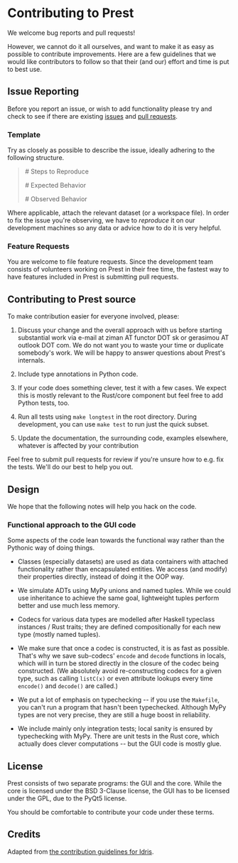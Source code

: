 # Contributing to Prest

We welcome bug reports and pull requests!

However, we cannot do it all ourselves, and want to make it as easy as possible
to contribute improvements.  Here are a few guidelines that we would like
contributors to follow so that their (and our) effort and time is put to best
use.

## Issue Reporting

Before you report an issue, or wish to add functionality please try and check
to see if there are existing
[issues](https://github.com/prestsoftware/prest/issues) and [pull
requests](https://github.com/prestsoftware/prest/pulls).

### Template

Try as closely as possible to describe the issue, ideally adhering to the following structure.

> \# Steps to Reproduce
>
> \# Expected Behavior
> 
> \# Observed Behavior

Where applicable, attach the relevant dataset (or a workspace file). In order
to fix the issue you're observing, we have to _reproduce_ it on our development
machines so any data or advice how to do it is very helpful.

### Feature Requests

You are welcome to file feature requests. Since the development
team consists of volunteers working on Prest in their free time, the
fastest way to have features included in Prest is submitting pull requests.

## Contributing to Prest source

To make contribution easier for everyone involved, please:

1. Discuss your change and the overall approach with us before starting
   substantial work via e-mail at ziman AT functor DOT sk or gerasimou AT outlook DOT com.
   We do not want you to waste your time or duplicate somebody's work.
   We will be happy to answer questions about Prest's internals.

1. Include type annotations in Python code.

1. If your code does something clever, test it with a few cases. We expect this
   is mostly relevant to the Rust/core component but feel free to add Python
   tests, too.

1. Run all tests using `make longtest` in the root directory. During
   development, you can use `make test` to run just the quick subset.

1. Update the documentation, the surrounding code, examples elsewhere, whatever
   is affected by your contribution

Feel free to submit pull requests for review if you're unsure how to e.g. fix
the tests.  We'll do our best to help you out.

## Design

We hope that the following notes will help you hack on the code.

### Functional approach to the GUI code

Some aspects of the code lean towards the functional way rather than the
Pythonic way of doing things.

* Classes (especially datasets) are used as data containers with attached
  functionality rather than encapsulated entities. We access (and modify) their
  properties directly, instead of doing it the OOP way.

* We simulate ADTs using MyPy unions and named tuples. While we could use
  inheritance to achieve the same goal, lightweight tuples perform better and
  use much less memory.

* Codecs for various data types are modelled after Haskell typeclass instances
  / Rust traits; they are defined compositionally for each new type (mostly
  named tuples).

* We make sure that once a codec is constructed, it is as fast as possible.
  That's why we save sub-codecs' `encode` and `decode` functions in locals,
  which will in turn be stored directly in the closure of the codec being
  constructed. (We absolutely avoid re-constructing codecs for a given type,
  such as calling `listC(x)` or even attribute lookups every time `encode()`
  and `decode()` are called.)

* We put a lot of emphasis on typechecking -- if you use the `Makefile`, you
  can't run a program that hasn't been typechecked. Although MyPy types are not
  very precise, they are still a huge boost in reliability.

* We include mainly only integration tests; local sanity is ensured by
  typechecking with MyPy. There are unit tests in the Rust core, which actually
  does clever computations -- but the GUI code is mostly glue.

## License

Prest consists of two separate programs: the GUI and the core.
While the core is licensed under the BSD 3-Clause license, the GUI has to be
licensed under the GPL, due to the PyQt5 license.

You should be comfortable to contribute your code under these terms.

## Credits

Adapted from [the contribution guidelines for Idris](https://github.com/idris-lang/Idris-dev/).
